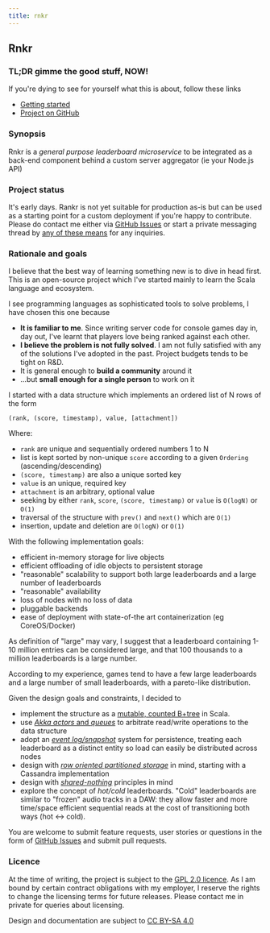 ```yaml
---
title: rnkr
---
```


## Rnkr

### TL;DR gimme the good stuff, NOW!

If you're dying to see for yourself what this is about, follow these links

- [Getting started](quickstart)
- [Project on GitHub](https://github.com/itadinanta/rnkr)

### Synopsis

Rnkr is a *general purpose leaderboard microservice* to be integrated as a back-end component behind
a custom server aggregator (ie your Node.js API)

### Project status

It's early days. Rankr is not yet suitable for production as-is but can be used as a starting
point for a custom deployment if you're happy to contribute. Please do contact me either
via [GitHub Issues](https://github.com/itadinanta/rnkr/issues) or start a private messaging thread by
[any of these means](http://www.itadinanta.net/about) for any inquiries.

### Rationale and goals

I believe that the best way of learning something new is to dive in head first. 
This is an open-source project which I've started mainly to learn the Scala language and ecosystem. 

I see programming languages as sophisticated tools to solve problems, I have chosen this one
because

- **It is familiar to me**. Since writing server code for console games day in, day out, I've learnt that 
players love being ranked against each other.
- **I believe the problem is not fully solved**. I am not fully satisfied with any of the solutions I've
adopted in the past. Project budgets tends to be tight on R&D.
- It is general enough to **build a community** around it
- ...but **small enough for a single person** to work on it

I started with a data structure which implements an ordered list of N rows of the form

	(rank, (score, timestamp), value, [attachment])

Where:

- `rank` are unique and sequentially ordered numbers 1 to N
- list is kept sorted by non-unique `score` according to a given `Ordering` (ascending/descending)
- `(score, timestamp)` are also a unique sorted key
- `value` is an unique, required key
- `attachment` is an arbitrary, optional value
- seeking by either `rank`, `score`, `(score, timestamp)` or `value` is `O(logN)` or `O(1)`
- traversal of the structure with `prev()` and `next()` which are `O(1)`
- insertion, update and deletion are `O(logN)` or `O(1)`
	
With the following implementation goals:

- efficient in-memory storage for live objects
- efficient offloading of idle objects to persistent storage
- "reasonable" scalability to support both large leaderboards and a large number of leaderboards
- "reasonable" availability
- loss of nodes with no loss of data
- pluggable backends
- ease of deployment with state-of-the art containerization (eg CoreOS/Docker)

As definition of "large" may vary, I suggest that a leaderboard containing 1-10 million entries can 
be considered large, and that 100 thousands to a million leaderboards is a large number.

According to my experience, games tend to have a few large leaderboards and a large number of small
leaderboards, with a pareto-like distribution.

Given the design goals and constraints, I decided to 

- implement the structure as a 
[mutable, counted B+tree](https://github.com/itadinanta/rnkr/tree/master/rnkr-core/src/main/scala/net/itadinanta/rnkr/core/tree)
in Scala.
- use [*Akka actors* and *queues*](https://github.com/itadinanta/rnkr/tree/master/rnkr-support/src/main/scala/net/itadinanta/rnkr/core/arbiter) 
to arbitrate read/write operations to the data structure
- adopt an 
[*event log/snapshot*](https://github.com/itadinanta/rnkr/tree/master/rnkr-engine/src/main/scala/net/itadinanta/rnkr/engine)
system for persistence, treating each leaderboard as a distinct entity so load can easily be distributed across nodes
- design with
[*row oriented partitioned storage*](https://github.com/itadinanta/rnkr/tree/master/rnkr-engine/src/main/scala/net/itadinanta/rnkr/backend)
in mind, starting with a Cassandra implementation
- design with
[*shared-nothing*](https://github.com/itadinanta/rnkr/tree/master/rnkr-cluster/src/main/scala/net/itadinanta/rnkr/cluster)
principles in mind
- explore the concept of *hot/cold* leaderboards. "Cold" leaderboards are similar to "frozen" audio tracks
in a DAW: they allow faster and more time/space efficient sequential reads at the cost of transitioning
both ways (hot <-> cold).

You are welcome to submit feature requests, user stories or questions in the form of
[GitHub Issues](https://github.com/itadinanta/rnkr/issues) and submit pull requests.

### Licence

At the time of writing, the project is subject to the
[GPL 2.0 licence](https://www.gnu.org/licenses/old-licenses/gpl-2.0.en.html). As I am bound by
certain contract obligations with my employer, I reserve the rights to change the licensing terms for
future releases. Please contact me in private for queries about licensing.

Design and documentation are subject to [CC BY-SA 4.0](http://creativecommons.org/licenses/by-sa/4.0/)
